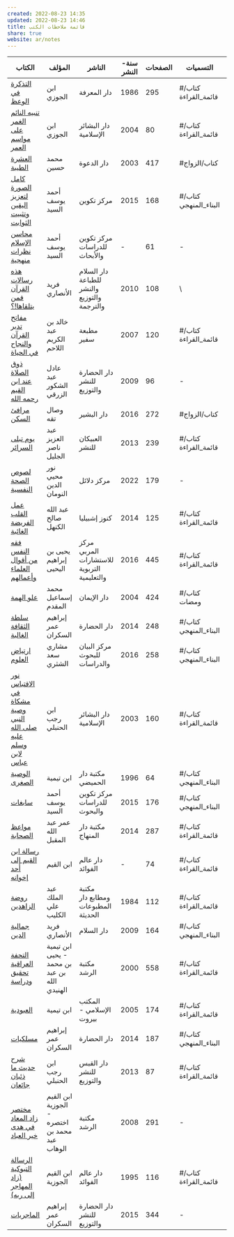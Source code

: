 ```yaml
---  
created: 2022-08-23 14:35  
updated: 2022-08-23 14:46  
title: قائمة ملاحظات الكتب  
share: true  
website: ar/notes  
---  
```

  
| الكتاب                                                                                                                                 | المؤلف                                        | الناشر                                      | سنة-النشر | الصفحات | التسميات             | تاريخ-القراءة |  
| -------------------------------------------------------------------------------------------------------------------------------------- | --------------------------------------------- | ------------------------------------------- | --------- | ------- | -------------------- | ------------- |  
| [التذكرة في الوعظ](notes/%D8%A7%D9%84%D8%AA%D8%B0%D9%83%D8%B1%D8%A9-%D9%81%D9%8A-%D8%A7%D9%84%D9%88%D8%B9%D8%B8%5C)                                                                                           | ابن الجوزي                                    | دار المعرفة                                 | 1986      | 295     | #كتاب/قائمة_القراءة  | 2022-07-25    |  
| [تنبيه النائم الغمر على مواسم العمر](notes/%D8%AA%D9%86%D8%A8%D9%8A%D9%87-%D8%A7%D9%84%D9%86%D8%A7%D8%A6%D9%85-%D8%A7%D9%84%D8%BA%D9%85%D8%B1-%D8%B9%D9%84%D9%89-%D9%85%D9%88%D8%A7%D8%B3%D9%85-%D8%A7%D9%84%D8%B9%D9%85%D8%B1%5C)                                                       | ابن الجوزي                                    | دار البشائر اﻹسلامية                        | 2004      | 80      | #كتاب/قائمة_القراءة  | 2022-06-14    |  
| [العشرة الطيبة](notes/%D8%A7%D9%84%D8%B9%D8%B4%D8%B1%D8%A9-%D8%A7%D9%84%D8%B7%D9%8A%D8%A8%D8%A9%5C)                                                                                                 | محمد حسين                                     | دار الدعوة                                  | 2003      | 417     | #كتاب/الزواج         | 2022-05-31    |  
| [كامل الصورة لتعزيز اليقين وتثبيت الثوابت](notes/%D9%83%D8%A7%D9%85%D9%84-%D8%A7%D9%84%D8%B5%D9%88%D8%B1%D8%A9-%D9%84%D8%AA%D8%B9%D8%B2%D9%8A%D8%B2-%D8%A7%D9%84%D9%8A%D9%82%D9%8A%D9%86-%D9%88%D8%AA%D8%AB%D8%A8%D9%8A%D8%AA-%D8%A7%D9%84%D8%AB%D9%88%D8%A7%D8%A8%D8%AA%5C)                                           | أحمد يوسف السيد                               | مركز تكوين                                  | 2015      | 168     | #كتاب/البناء_المنهجي | 2022-05-26    |  
| [محاسن الإسلام نظرات منهجية](notes/%D9%85%D8%AD%D8%A7%D8%B3%D9%86-%D8%A7%D9%84%D8%A5%D8%B3%D9%84%D8%A7%D9%85-%D9%86%D8%B8%D8%B1%D8%A7%D8%AA-%D9%85%D9%86%D9%87%D8%AC%D9%8A%D8%A9%5C)                                                                       | أحمد يوسف السيد                               | مركز تكوين للدراسات والأبحاث                | \-        | 61      | \-                   | 2022-05-18    |  
| [هذه رسالات القرآن فمن يتلقاها!؟](notes/%D9%87%D8%B0%D9%87-%D8%B1%D8%B3%D8%A7%D9%84%D8%A7%D8%AA-%D8%A7%D9%84%D9%82%D8%B1%D8%A2%D9%86-%D9%81%D9%85%D9%86-%D9%8A%D8%AA%D9%84%D9%82%D8%A7%D9%87%D8%A7!%D8%9F%5C)                                                             | فريد الأنصاري                                 | دار السلام للطباعة والنشر والتوزيع والترجمة | 2010      | 108     | \                    | 2022-03-31    |  
| [مفاتح تدبر القرآن والنجاح في الحياة](notes/%D9%85%D9%81%D8%A7%D8%AA%D8%AD-%D8%AA%D8%AF%D8%A8%D8%B1-%D8%A7%D9%84%D9%82%D8%B1%D8%A2%D9%86-%D9%88%D8%A7%D9%84%D9%86%D8%AC%D8%A7%D8%AD-%D9%81%D9%8A-%D8%A7%D9%84%D8%AD%D9%8A%D8%A7%D8%A9%5C)                                                     | خالد بن عبد الكريم اللاحم                     | مطبعة سفير                                  | 2007      | 120     | #كتاب/قائمة_القراءة  | 2022-03-30    |  
| [ذوق الصلاة عند ابن القيم رحمه الله](notes/%D8%B0%D9%88%D9%82-%D8%A7%D9%84%D8%B5%D9%84%D8%A7%D8%A9-%D8%B9%D9%86%D8%AF-%D8%A7%D8%A8%D9%86-%D8%A7%D9%84%D9%82%D9%8A%D9%85-%D8%B1%D8%AD%D9%85%D9%87-%D8%A7%D9%84%D9%84%D9%87%5C)                                                       | عادل عبد الشكور الزرقي                        | دار الحضارة للنشر والتوزيع                  | 2009      | 96      | \-                   | 2022-03-24    |  
| [مرافئ السكن](notes/%D9%85%D8%B1%D8%A7%D9%81%D8%A6-%D8%A7%D9%84%D8%B3%D9%83%D9%86%5C)                                                                                                     | وصال تقه                                      | دار البشير                                  | 2016      | 272     | #كتاب/الزواج         | 2022-03-05    |  
| [يوم تبلى السرائر](notes/%D9%8A%D9%88%D9%85-%D8%AA%D8%A8%D9%84%D9%89-%D8%A7%D9%84%D8%B3%D8%B1%D8%A7%D8%A6%D8%B1%5C)                                                                                           | عبد العزيز ناصر الجليل                        | العبيكان للنشر                              | 2013      | 239     | #كتاب/قائمة_القراءة  | 2022-03-03    |  
| [لصوص الصحة النفسية](notes/%D9%84%D8%B5%D9%88%D8%B5-%D8%A7%D9%84%D8%B5%D8%AD%D8%A9-%D8%A7%D9%84%D9%86%D9%81%D8%B3%D9%8A%D8%A9%5C)                                                                                       | نور محيي الدين النومان                        | مركز دلائل                                  | 2022      | 179     | \-                   | 2022-02-08    |  
| [عمل القلب الفريضة الغائبة](notes/%D8%B9%D9%85%D9%84-%D8%A7%D9%84%D9%82%D9%84%D8%A8-%D8%A7%D9%84%D9%81%D8%B1%D9%8A%D8%B6%D8%A9-%D8%A7%D9%84%D8%BA%D8%A7%D8%A6%D8%A8%D8%A9%5C)                                                                         | عبد الله صالح الكنهل                          | كنوز إشبيليا                                | 2014      | 125     | #كتاب/قائمة_القراءة  | 2022-02-03    |  
| [فقه النفس من أقوال العلماء وأعمالهم](notes/%D9%81%D9%82%D9%87-%D8%A7%D9%84%D9%86%D9%81%D8%B3-%D9%85%D9%86-%D8%A3%D9%82%D9%88%D8%A7%D9%84-%D8%A7%D9%84%D8%B9%D9%84%D9%85%D8%A7%D8%A1-%D9%88%D8%A3%D8%B9%D9%85%D8%A7%D9%84%D9%87%D9%85%5C)                                                     | يحيى بن إبراهيم اليحيى                        | مركز المربي للاستشارات التربوية والتعليمية  | 2016      | 445     | #كتاب/قائمة_القراءة  | 2022-01-22    |  
| [علو الهمة](notes/%D8%B9%D9%84%D9%88-%D8%A7%D9%84%D9%87%D9%85%D8%A9%5C)                                                                                                         | محمد إسماعيل المقدم                           | دار الإيمان                                 | 2004      | 424     | #كتاب/ومضات          | 2022-01-22    |  
| [سلطة الثقافة الغالبة](notes/%D8%B3%D9%84%D8%B7%D8%A9-%D8%A7%D9%84%D8%AB%D9%82%D8%A7%D9%81%D8%A9-%D8%A7%D9%84%D8%BA%D8%A7%D9%84%D8%A8%D8%A9%5C)                                                                                   | إبراهيم عمر السكران                           | دار الحضارة                                 | 2014      | 248     | #كتاب/البناء_المنهجي | 2022-01-13    |  
| [ارتياض العلوم](notes/%D8%A7%D8%B1%D8%AA%D9%8A%D8%A7%D8%B6-%D8%A7%D9%84%D8%B9%D9%84%D9%88%D9%85%5C)                                                                                                 | مشاري سعد الشثري                              | مركز البيان للبحوث والدراسات                | 2016      | 258     | #كتاب/البناء_المنهجي | 2021-12-09    |  
| [نور الاقتباس في مشكاة وصية النبي صلى الله عليه وسلم لابن عباس](notes/%D9%86%D9%88%D8%B1-%D8%A7%D9%84%D8%A7%D9%82%D8%AA%D8%A8%D8%A7%D8%B3-%D9%81%D9%8A-%D9%85%D8%B4%D9%83%D8%A7%D8%A9-%D9%88%D8%B5%D9%8A%D8%A9-%D8%A7%D9%84%D9%86%D8%A8%D9%8A-%D8%B5%D9%84%D9%89-%D8%A7%D9%84%D9%84%D9%87-%D8%B9%D9%84%D9%8A%D9%87-%D9%88%D8%B3%D9%84%D9%85-%D9%84%D8%A7%D8%A8%D9%86-%D8%B9%D8%A8%D8%A7%D8%B3%5C) | ابن رجب الحنبلي                               | دار البشائر الإسلامية                       | 2003      | 160     | #كتاب/قائمة_القراءة  | 2021-11-25    |  
| [الوصية الصغرى](notes/%D8%A7%D9%84%D9%88%D8%B5%D9%8A%D8%A9-%D8%A7%D9%84%D8%B5%D8%BA%D8%B1%D9%89%5C)                                                                                                 | ابن تيمية                                     | مكتبة دار الحميضي                           | 1996      | 64      | #كتاب/البناء_المنهجي | 2021-11-23    |  
| [سابغات](notes/%D8%B3%D8%A7%D8%A8%D8%BA%D8%A7%D8%AA%5C)                                                                                                               | أحمد يوسف السيد                               | مركز تكوين للدراسات والبحوث                 | 2015      | 176     | #كتاب/البناء_المنهجي | 2021-11-18    |  
| [مواعظ الصحابة](notes/%D9%85%D9%88%D8%A7%D8%B9%D8%B8-%D8%A7%D9%84%D8%B5%D8%AD%D8%A7%D8%A8%D8%A9%5C)                                                                                                 | عمر عبد الله المقبل                           | مكتبة دار المنهاج                           | 2014      | 287     | #كتاب/قائمة_القراءة  | 2021-10-31    |  
| [رسالة ابن القيم إلى أحد إخوانه](notes/%D8%B1%D8%B3%D8%A7%D9%84%D8%A9-%D8%A7%D8%A8%D9%86-%D8%A7%D9%84%D9%82%D9%8A%D9%85-%D8%A5%D9%84%D9%89-%D8%A3%D8%AD%D8%AF-%D8%A5%D8%AE%D9%88%D8%A7%D9%86%D9%87%5C)                                                               | ابن القيم                                     | دار عالم الفوائد                            | \-        | 74      | #كتاب/قائمة_القراءة  | 2021-10-11    |  
| [روضة الزاهدين](notes/%D8%B1%D9%88%D8%B6%D8%A9-%D8%A7%D9%84%D8%B2%D8%A7%D9%87%D8%AF%D9%8A%D9%86%5C)                                                                                                 | عبد الملك علي الكليب                          | مكتبة ومطابع دار المطبوعات الحديثة          | 1984      | 112     | #كتاب/قائمة_القراءة  | 2021-09-29    |  
| [جمالية الدين](notes/%D8%AC%D9%85%D8%A7%D9%84%D9%8A%D8%A9-%D8%A7%D9%84%D8%AF%D9%8A%D9%86%5C)                                                                                                   | فريد الأنصاري                                 | دار السلام                                  | 2009      | 164     | #كتاب/البناء_المنهجي | 2021-09-26    |  
| [التحفة العراقية تحقيق ودراسة](notes/%D8%A7%D9%84%D8%AA%D8%AD%D9%81%D8%A9-%D8%A7%D9%84%D8%B9%D8%B1%D8%A7%D9%82%D9%8A%D8%A9-%D8%AA%D8%AD%D9%82%D9%8A%D9%82-%D9%88%D8%AF%D8%B1%D8%A7%D8%B3%D8%A9%5C)                                                                   | ابن تيمية - يحيى بن محمد بن عبد الله الهنيدي  | مكتبة الرشد                                 | 2000      | 558     | #كتاب/قائمة_القراءة  | 2021-09-21    |  
| [العبودية](notes/%D8%A7%D9%84%D8%B9%D8%A8%D9%88%D8%AF%D9%8A%D8%A9%5C)                                                                                                           | ابن تيمية                                     | المكتب الإسلامي - بيروت                     | 2005      | 174     | #كتاب/قائمة_القراءة  | 2021-08-19    |  
| [مسلكيات](notes/%D9%85%D8%B3%D9%84%D9%83%D9%8A%D8%A7%D8%AA%5C)                                                                                                             | إبراهيم عمر السكران                           | دار الحضارة                                 | 2014      | 187     | #كتاب/البناء_المنهجي | 2021-08-17    |  
| [شرح حديث ما ذئبان جائعان](notes/%D8%B4%D8%B1%D8%AD-%D8%AD%D8%AF%D9%8A%D8%AB-%D9%85%D8%A7-%D8%B0%D8%A6%D8%A8%D8%A7%D9%86-%D8%AC%D8%A7%D8%A6%D8%B9%D8%A7%D9%86%5C)                                                                           | ابن رجب الحنبلي                               | دار القبس للنشر والتوزيع                    | 2013      | 87      | #كتاب/قائمة_القراءة  | 2021-08-09    |  
| [مختصر زاد المعاد في هدى خير العباد](notes/%D9%85%D8%AE%D8%AA%D8%B5%D8%B1-%D8%B2%D8%A7%D8%AF-%D8%A7%D9%84%D9%85%D8%B9%D8%A7%D8%AF-%D9%81%D9%8A-%D9%87%D8%AF%D9%89-%D8%AE%D9%8A%D8%B1-%D8%A7%D9%84%D8%B9%D8%A8%D8%A7%D8%AF%5C)                                                       | ابن القيم الجوزية - اختصره محمد بن عبد الوهاب | مكتبة الرشد                                 | 2008      | 291     | \-                   | 2021-08-07    |  
| [الرسالة التبوكية (زاد المهاجر إلى ربه)](notes/%D8%A7%D9%84%D8%B1%D8%B3%D8%A7%D9%84%D8%A9-%D8%A7%D9%84%D8%AA%D8%A8%D9%88%D9%83%D9%8A%D8%A9-(%D8%B2%D8%A7%D8%AF-%D8%A7%D9%84%D9%85%D9%87%D8%A7%D8%AC%D8%B1-%D8%A5%D9%84%D9%89-%D8%B1%D8%A8%D9%87)%5C)                                               | ابن القيم الجوزية                             | دار عالم الفوائد                            | 1995      | 116     | #كتاب/قائمة_القراءة  | 2021-08-04    |  
| [الماجريات](notes/%D8%A7%D9%84%D9%85%D8%A7%D8%AC%D8%B1%D9%8A%D8%A7%D8%AA%5C)                                                                                                         | إبراهيم عمر السكران                           | دار الحضارة للنشر والتوزيع                  | 2015      | 344     | \-                   | 2021-07-10    |  
  
